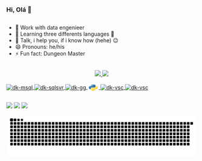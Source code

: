 ### Hi, Olá 👋
##

- 🔭 Work with data engenieer 
- 🌱 Learning three differents languages 🤯
- 💬 Talk, i help you, if i know how (hehe) 😉
- 😄 Pronouns: he/his
- ⚡ Fun fact: Dungeon Master

##

<div align="center">
  <a href="https://github.com/dkazov">
  <img height="180em" src="https://github-readme-stats.vercel.app/api?username=dkazov&show_icons=true&theme=tokyonight&include_all_commits=true&count_private=true"/>
  <img height="120em" src="https://github-readme-stats.vercel.app/api/top-langs/?username=dkazov&layout=compact&langs_count=5&theme=tokyonight"/>
  
  
</div>
  <div style="display: inline_block"><br>
  <img align="center" alt="dk-msql" height="20" width="30" src="https://cdn.jsdelivr.net/gh/devicons/devicon/icons/mysql/mysql-original-wordmark.svg">
  <img align="center" alt="dk-sqlsvr" height="20" width="30" src="https://cdn.jsdelivr.net/gh/devicons/devicon/icons/microsoftsqlserver/microsoftsqlserver-plain-wordmark.svg">
  <img align="center" alt="dk-gg" height="20" width="30" src="https://cdn.jsdelivr.net/gh/devicons/devicon/icons/googlecloud/googlecloud-original.svg">
  <img align="center" alt="dk-py" height="20" width="30" src="https://raw.githubusercontent.com/devicons/devicon/master/icons/python/python-original.svg">
  <img align="center" alt="dk-vsc" height="20" width="30" src="https://cdn.jsdelivr.net/gh/devicons/devicon/icons/vscode/vscode-original.svg">
  <img align="center" alt="dk-vsc" height="20" width="30" src="https://user-images.githubusercontent.com/91426768/135007617-6e07b888-4be7-4169-b3e6-5909c8630e1b.png">  
</div>
  
  ##
 
<div> 
  <a hfef = "https://twitter.com/dkazov"><img src = "https://img.shields.io/badge/Twitter-1DA1F2?style=for-the-badge&logo=twitter&logoColor=white">
  <a href = "mailto:dkazvo@gmail.com"><img src="https://img.shields.io/badge/Gmail-D14836?style=for-the-badge&logo=gmail&logoColor=white" target="_blank"></a>
  <a href = "https://www.linkedin.com/in/leonardohsilveira" target="_blank"><img src="https://img.shields.io/badge/-LinkedIn-%230077B5?style=for-the-badge&logo=linkedin&logoColor=white" target="_blank"></a> 
  
 
  ![Snake animation](https://github.com/dkazov/dkazov/blob/output/github-contribution-grid-snake.svg)
 
</div>
